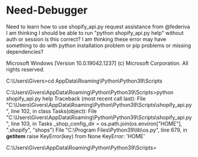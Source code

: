 # Need-Debugger
Need to learn how to use shopify_api.py request assistance from @federiva
I am thinking I should be able to run "python shopify_api.py help" without auth or session is this correct?
I am thinking these error may have something to do with python installation problem or pip problems or missing dependencies?

Microsoft Windows [Version 10.0.19042.1237]
(c) Microsoft Corporation. All rights reserved.

C:\Users\Givers>cd AppData\Roaming\Python\Python39\Scripts

C:\Users\Givers\AppData\Roaming\Python\Python39\Scripts>python shopify_api.py help
Traceback (most recent call last):
  File "C:\Users\Givers\AppData\Roaming\Python\Python39\Scripts\shopify_api.py", line 102, in <module>
    class Tasks(object):
  File "C:\Users\Givers\AppData\Roaming\Python\Python39\Scripts\shopify_api.py", line 103, in Tasks
    _shop_config_dir = os.path.join(os.environ["HOME"], ".shopify", "shops")
  File "C:\Program Files\Python39\lib\os.py", line 679, in __getitem__
    raise KeyError(key) from None
KeyError: 'HOME'

C:\Users\Givers\AppData\Roaming\Python\Python39\Scripts>
